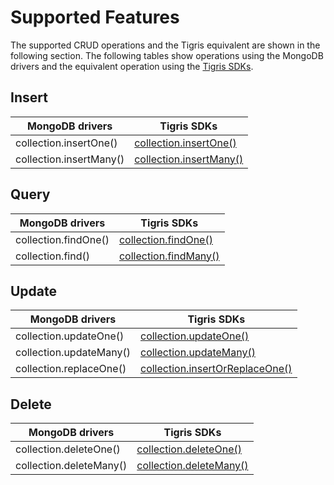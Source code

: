 # Supported Features

The supported CRUD operations and the Tigris equivalent are shown in the
following section. The following tables show operations using the MongoDB
drivers and the equivalent operation using the [Tigris SDKs](/docs/sdkstools/).

## Insert

| MongoDB drivers         | Tigris SDKs                                                                                      |
| ----------------------- | ------------------------------------------------------------------------------------------------ |
| collection.insertOne()  | [collection.insertOne()](/docs/sdkstools/typescript/database/insert/#insert-a-single-document)   |
| collection.insertMany() | [collection.insertMany()](/docs/sdkstools/typescript/database/insert/#insert-multiple-documents) |

## Query

| MongoDB drivers      | Tigris SDKs                                                                   |
| -------------------- | ----------------------------------------------------------------------------- |
| collection.findOne() | [collection.findOne()](/docs/sdkstools/typescript/database/query/#find-one)   |
| collection.find()    | [collection.findMany()](/docs/sdkstools/typescript/database/query/#find-many) |

## Update

| MongoDB drivers         | Tigris SDKs                                                                                             |
| ----------------------- | ------------------------------------------------------------------------------------------------------- |
| collection.updateOne()  | [collection.updateOne()](/docs/sdkstools/typescript/database/update/#update-one)                        |
| collection.updateMany() | [collection.updateMany()](/docs/sdkstools/typescript/database/update/#update-many)                      |
| collection.replaceOne() | [collection.insertOrReplaceOne()](/docs/sdkstools/typescript/database/insert/#upsert-a-single-document) |

## Delete

| MongoDB drivers         | Tigris SDKs                                                                        |
| ----------------------- | ---------------------------------------------------------------------------------- |
| collection.deleteOne()  | [collection.deleteOne()](/docs/sdkstools/typescript/database/delete/#delete-one)   |
| collection.deleteMany() | [collection.deleteMany()](/docs/sdkstools/typescript/database/delete/#delete-many) |
